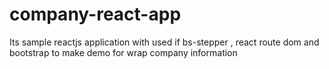 # company-react-app
Its sample reactjs application with used if bs-stepper , react route dom and bootstrap to make demo for wrap company information
